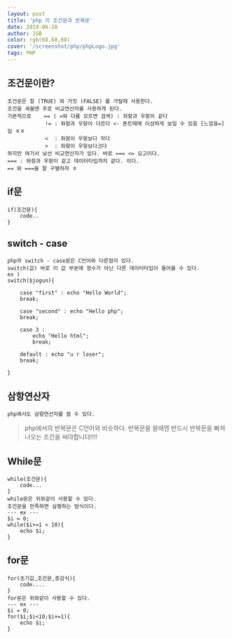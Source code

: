 ```yaml
---
layout: post
title: 'php 의 조건문과 반복문'
date: 2019-06-28
author: JSB
color: rgb(68,68,68)
cover: '/screenshot/php/phpLogo.jpg'
tags: PHP
---
```

> 

## 조건문이란?
    조건문은 참 (TRUE) 와 거짓 (FALSE) 를 가릴때 사용한다.
    조건을 세울땐 주로 비교연산자를 사용하게 된다.
    기본적으로    == ( =와 다름 모르면 검색) : 좌항과 우항이 같다
                != : 좌항과 우항이 다르다 <- 폰트때메 이상하게 보일 수 있음 [느낌표=] 임 ㅎㅎ
                <  : 좌항이 우항보다 작다
                >  : 좌항이 우항보다크다
    하지만 여기서 낮선 비교연산자가 있다. 바로 === <= 요고이다.
    === : 와항과 우항이 같고 데이터타입까지 같다. 이다.
    == 와 ===을 잘 구별하자 ㅎ
    

## if문
    if(조건문){
        code..
    }

## switch - case
    php의 switch - case문은 C언어와 다른점이 있다.
    switch(값) 바로 이 값 부분에 정수가 아닌 다른 데이터타입이 들어올 수 있다.
    ex )
    switch($jogun){                                         
        
        case "first" : echo "Hello World";   
        break;                                                 
        
        case "second" : echo "Hello php";  
        break;                                                   
        
        case 3 :
            echo "Hello html";
            break;
            
        default : echo "u r loser";                        
        break;                                                   
        
    }
## 삼항연산자
    php에서도 삼항연산자를 쓸 수 있다.
    
    

> php에서의 반복문은 C언어와 비슷하다.
> 반복문을 쓸때엔 반드시 반복문을 빠져나오는 조건을 써야합니다!!!!
## While문
    while(조건문){
        code...
    }
    while문은 위와같이 사용할 수 있다.
    조건문을 만족하면 실행하는 방식이다.
    --- ex ---
    $i = 0;
    while($i+=1 < 10){
        echo $i;
    }
## for문
    for(초기값,조건문,증감식){
        code....
    }
    for문은 위와같이 사용할 수 있다.
    --- ex ---
    $i = 0;
    for($i;$i<10;$i+=1){
        echo $i;
    }
